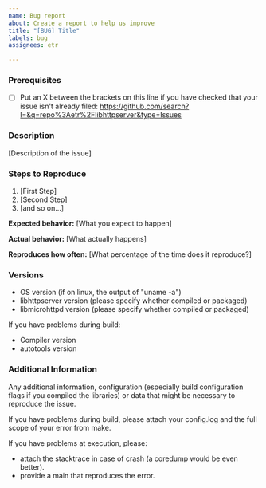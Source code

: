```yaml
---
name: Bug report
about: Create a report to help us improve
title: "[BUG] Title"
labels: bug
assignees: etr

---
```


<!--

Have you read Atom's Code of Conduct? By filing an Issue, you are expected to comply with it, including treating everyone with respect: https://github.com/etr/libhttpserver/blob/master/CODE_OF_CONDUCT.md

Do you want to ask a question? Are you looking for support? Our message board is the best place for getting support: https://gitter.im/libhttpserver/community

-->

### Prerequisites

* [ ] Put an X between the brackets on this line if you have checked that your issue isn't already filed: https://github.com/search?l=&q=repo%3Aetr%2Flibhttpserver&type=Issues

### Description

[Description of the issue]

### Steps to Reproduce

1. [First Step]
2. [Second Step]
3. [and so on...]

**Expected behavior:** [What you expect to happen]

**Actual behavior:** [What actually happens]

**Reproduces how often:** [What percentage of the time does it reproduce?]

### Versions

* OS version (if on linux, the output of "uname -a")
* libhttpserver version (please specify whether compiled or packaged)
* libmicrohttpd version (please specify whether compiled or packaged)

If you have problems during build:
* Compiler version
* autotools version

### Additional Information

Any additional information, configuration (especially build configuration flags if you compiled the libraries) or data that might be necessary to reproduce the issue.

If you have problems during build, please attach your config.log and the full scope of your error from make.

If you have problems at execution, please:
* attach the stacktrace in case of crash (a coredump would be even better).
* provide a main that reproduces the error.

